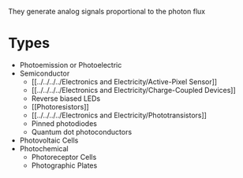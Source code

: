 They generate analog signals proportional to the photon flux

# Types
- Photoemission or Photoelectric
- Semiconductor
	- [[../../../../Electronics and Electricity/Active-Pixel Sensor]]
	- [[../../../../Electronics and Electricity/Charge-Coupled Devices]]
	- Reverse biased LEDs
	- [[Photoresistors]]
	- [[../../../../Electronics and Electricity/Phototransistors]]
	- Pinned photodiodes
	- Quantum dot photoconductors
- Photovoltaic Cells
- Photochemical
	- Photoreceptor Cells
	- Photographic Plates